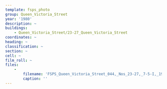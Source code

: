 ```yaml
---
template: fsps_photo
group: Queen_Victoria_Street
year: '1980'
description: ~
buildings:
    - Queen_Victoria_Street/23-27_Queen_Victoria_Street
coordinates: ~
heading: ~
classification: ~
section: ~
cell: ~
film_roll: ~
files:
    -
        filename: 'FSPS_Queen_Victoria_Street_044,_Nos_23-27,_7-5-I,_1980.png'
        caption: ''
---
```

